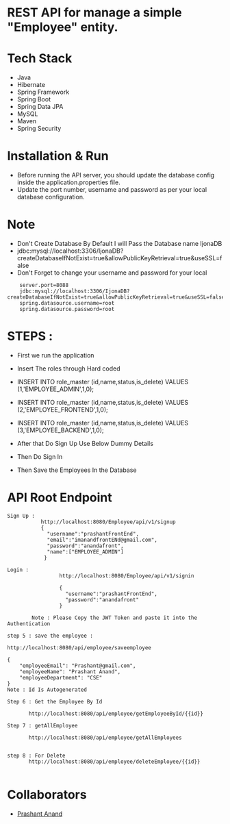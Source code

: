 # REST API for manage a simple "Employee" entity.

# Tech Stack
- Java
- Hibernate
- Spring Framework
- Spring Boot
- Spring Data JPA
- MySQL
- Maven
- Spring Security

# Installation & Run
- Before running the API server, you should update the database config inside the application.properties file.
- Update the port number, username and password as per your local database configuration.

# Note
- Don't Create Database By Default I will Pass the Database name IjonaDB
- jdbc:mysql://localhost:3306/IjonaDB?createDatabaseIfNotExist=true&allowPublicKeyRetrieval=true&useSSL=false
- Don't Forget to change your username and password  for your local

```
    server.port=8088
    jdbc:mysql://localhost:3306/IjonaDB?createDatabaseIfNotExist=true&allowPublicKeyRetrieval=true&useSSL=false
    spring.datasource.username=root
    spring.datasource.password=root
```

# STEPS :
- First we run the application
- Insert The roles through Hard coded
-   INSERT INTO role_master (id,name,status,is_delete) VALUES (1,'EMPLOYEE_ADMIN',1,0);

-   INSERT INTO role_master (id,name,status,is_delete) VALUES (2,'EMPLOYEE_FRONTEND',1,0);

-   INSERT INTO role_master (id,name,status,is_delete) VALUES (3,'EMPLOYEE_BACKEND',1,0); 

-   After that Do Sign Up Use Below Dummy Details
-   Then Do Sign In
-   Then Save the Employees In the Database



# API Root Endpoint
```
Sign Up :
           http://localhost:8080/Employee/api/v1/signup
           {
             "username":"prashantFrontEnd",
             "email":"imanandfrontENd@gmail.com",
             "password":"anandafront",
             "name":["EMPLOYEE_ADMIN"]
            }
```
```
Login :
                 http://localhost:8080/Employee/api/v1/signin

                 {
                   "username":"prashantFrontEnd",
                   "password":"anandafront"
                 }
                 
        Note : Please Copy the JWT Token and paste it into the Authentication
```
```
step 5 : save the employee :

http://localhost:8080/api/employee/saveemployee

{
    "employeeEmail": "Prashant@gmail.com",
    "employeeName": "Prashant Anand",
    "employeeDepartment": "CSE"
}
Note : Id Is Autogenerated

```
```
Step 6 : Get the Employee By Id

       http://localhost:8080/api/employee/getEmployeeById/{{id}}
```
```
Step 7 : getAllEmployee

       http://localhost:8080/api/employee/getAllEmployees
```
```

step 8 : For Delete
       http://localhost:8080/api/employee/deleteEmployee/{{id}}
   
```   

# Collaborators

- [Prashant Anand](https://github.com/annax3)
